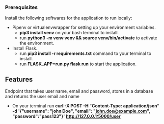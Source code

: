 ### Prerequisites
Install the following softwares for the application to run locally:
* Pipenv or virtualenvwrapper for setting up your environment variables.
    * **pip3 install venv** on your bash terminal to install.
    * run **python3 -m venv venv && source venv/bin/activate** to activate the environment.
* Install Flask.
    * run **pip3 install -r requirements.txt** command to your terminal to install.
    * run **FLASK_APP=run.py flask run** to start the application.

## Features
Endpoint that takes user name, email and password, stores in a database and returns the user email and name

* On your terminal run **curl -X POST -H "Content-Type: application/json"     -d '{"username": "john Doe", "email": "john.doe@example.com", "password":"pass123"}'     http://127.0.0.1:5000/user**
